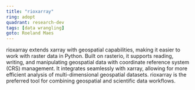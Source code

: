 ```yaml
---
title: "rioxarray"
ring: adopt
quadrant: research-dev
tags: [data wrangling]
goto: Roeland Maes
---
```


rioxarray extends xarray with geospatial capabilities, making it easier to work with raster data in Python. Built on rasterio, it supports reading, writing, and manipulating geospatial data with coordinate reference system (CRS) management. It integrates seamlessly with xarray, allowing for more efficient analysis of multi-dimensional geospatial datasets. rioxarray is the preferred tool for combining geospatial and scientific data workflows.
